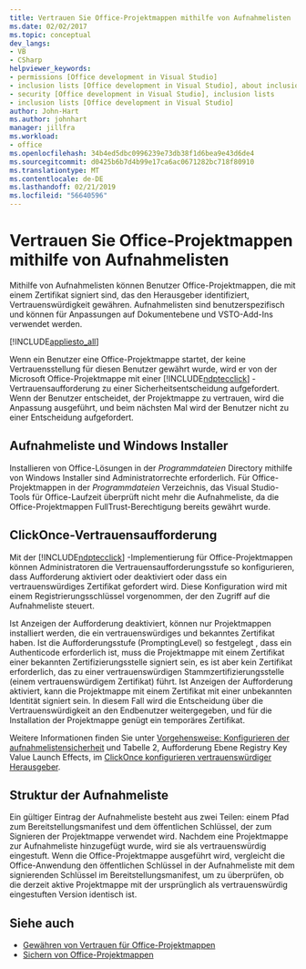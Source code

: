 ```yaml
---
title: Vertrauen Sie Office-Projektmappen mithilfe von Aufnahmelisten
ms.date: 02/02/2017
ms.topic: conceptual
dev_langs:
- VB
- CSharp
helpviewer_keywords:
- permissions [Office development in Visual Studio]
- inclusion lists [Office development in Visual Studio], about inclusion lists
- security [Office development in Visual Studio], inclusion lists
- inclusion lists [Office development in Visual Studio]
author: John-Hart
ms.author: johnhart
manager: jillfra
ms.workload:
- office
ms.openlocfilehash: 34b4ed5dbc0996239e73db38f1d6bea9e43d6de4
ms.sourcegitcommit: d0425b6b7d4b99e17ca6ac0671282bc718f80910
ms.translationtype: MT
ms.contentlocale: de-DE
ms.lasthandoff: 02/21/2019
ms.locfileid: "56640596"
---
```

# <a name="trust-office-solutions-by-using-inclusion-lists"></a>Vertrauen Sie Office-Projektmappen mithilfe von Aufnahmelisten
  Mithilfe von Aufnahmelisten können Benutzer Office-Projektmappen, die mit einem Zertifikat signiert sind, das den Herausgeber identifiziert, Vertrauenswürdigkeit gewähren. Aufnahmelisten sind benutzerspezifisch und können für Anpassungen auf Dokumentebene und VSTO-Add-Ins verwendet werden.

 [!INCLUDE[appliesto_all](../vsto/includes/appliesto-all-md.md)]

 Wenn ein Benutzer eine Office-Projektmappe startet, der keine Vertrauensstellung für diesen Benutzer gewährt wurde, wird er von der Microsoft Office-Projektmappe mit einer [!INCLUDE[ndptecclick](../vsto/includes/ndptecclick-md.md)] -Vertrauensaufforderung zu einer Sicherheitsentscheidung aufgefordert. Wenn der Benutzer entscheidet, der Projektmappe zu vertrauen, wird die Anpassung ausgeführt, und beim nächsten Mal wird der Benutzer nicht zu einer Entscheidung aufgefordert.

## <a name="inclusion-list-and-windows-installer"></a>Aufnahmeliste und Windows Installer
 Installieren von Office-Lösungen in der *Programmdateien* Directory mithilfe von Windows Installer sind Administratorrechte erforderlich. Für Office-Projektmappen in der *Programmdateien* Verzeichnis, das Visual Studio-Tools für Office-Laufzeit überprüft nicht mehr die Aufnahmeliste, da die Office-Projektmappen FullTrust-Berechtigung bereits gewährt wurde.

## <a name="clickonce-trust-prompt"></a>ClickOnce-Vertrauensaufforderung
 Mit der [!INCLUDE[ndptecclick](../vsto/includes/ndptecclick-md.md)] -Implementierung für Office-Projektmappen können Administratoren die Vertrauensaufforderungsstufe so konfigurieren, dass Aufforderung aktiviert oder deaktiviert oder dass ein vertrauenswürdiges Zertifikat gefordert wird. Diese Konfiguration wird mit einem Registrierungsschlüssel vorgenommen, der den Zugriff auf die Aufnahmeliste steuert.

 Ist Anzeigen der Aufforderung deaktiviert, können nur Projektmappen installiert werden, die ein vertrauenswürdiges und bekanntes Zertifikat haben. Ist die Aufforderungsstufe (PromptingLevel) so festgelegt , dass ein Authenticode erforderlich ist, muss die Projektmappe mit einem Zertifikat einer bekannten Zertifizierungsstelle signiert sein, es ist aber kein Zertifikat erforderlich, das zu einer vertrauenswürdigen Stammzertifizierungsstelle (einem vertrauenswürdigem Zertifikat) führt. Ist Anzeigen der Aufforderung aktiviert, kann die Projektmappe mit einem Zertifikat mit einer unbekannten Identität signiert sein. In diesem Fall wird die Entscheidung über die Vertrauenswürdigkeit an den Endbenutzer weitergegeben, und für die Installation der Projektmappe genügt ein temporäres Zertifikat.

 Weitere Informationen finden Sie unter [Vorgehensweise: Konfigurieren der aufnahmelistensicherheit](../vsto/how-to-configure-inclusion-list-security.md) und Tabelle 2, Aufforderung Ebene Registry Key Value Launch Effects, im [ClickOnce konfigurieren vertrauenswürdiger Herausgeber](http://go.microsoft.com/fwlink/?LinkId=94774).

## <a name="structure-of-the-inclusion-list"></a>Struktur der Aufnahmeliste
 Ein gültiger Eintrag der Aufnahmeliste besteht aus zwei Teilen: einem Pfad zum Bereitstellungsmanifest und dem öffentlichen Schlüssel, der zum Signieren der Projektmappe verwendet wird. Nachdem eine Projektmappe zur Aufnahmeliste hinzugefügt wurde, wird sie als vertrauenswürdig eingestuft. Wenn die Office-Projektmappe ausgeführt wird, vergleicht die Office-Anwendung den öffentlichen Schlüssel in der Aufnahmeliste mit dem signierenden Schlüssel im Bereitstellungsmanifest, um zu überprüfen, ob die derzeit aktive Projektmappe mit der ursprünglich als vertrauenswürdig eingestuften Version identisch ist.

## <a name="see-also"></a>Siehe auch
- [Gewähren von Vertrauen für Office-Projektmappen](../vsto/granting-trust-to-office-solutions.md)
- [Sichern von Office-Projektmappen](../vsto/securing-office-solutions.md)
